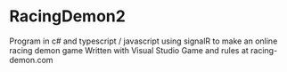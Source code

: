 # RacingDemon2
Program in c# and typescript / javascript using signalR to make an online racing demon game
Written with Visual Studio
Game and rules at racing-demon.com
